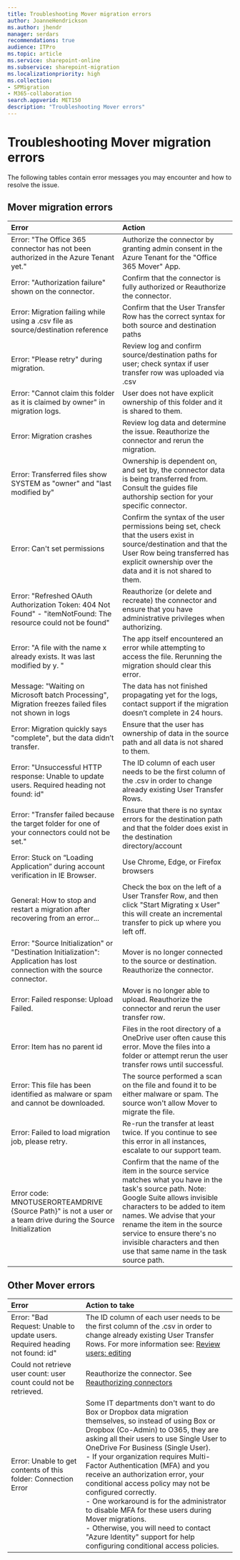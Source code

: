```yaml
---
title: Troubleshooting Mover migration errors
author: JoanneHendrickson
ms.author: jhendr
manager: serdars
recommendations: true
audience: ITPro
ms.topic: article
ms.service: sharepoint-online
ms.subservice: sharepoint-migration
ms.localizationpriority: high
ms.collection: 
- SPMigration
- M365-collaboration
search.appverid: MET150
description: "Troubleshooting Mover errors"
---
```

# Troubleshooting Mover migration errors

The following tables contain error messages you may encounter and how to resolve the issue.


## Mover migration errors

|Error|Action|
|:-----|:-----|
|Error: "The Office 365 connector has not been authorized in the Azure Tenant yet."|Authorize the connector by granting admin consent in the Azure Tenant for the "Office 365 Mover" App.|
|Error: "Authorization failure" shown on the connector.	|Confirm that the connector is fully authorized or Reauthorize the connector.
|Error: Migration failing while using a .csv file as source/destination reference|Confirm that the User Transfer Row has the correct syntax for both source and destination paths|
|Error: "Please retry" during migration.|Review log and confirm source/destination paths for user; check syntax if user transfer row was uploaded via .csv|
|Error: "Cannot claim this folder as it is claimed by owner" in migration logs.	|User does not have explicit ownership of this folder and it is shared to them.|
|Error: Migration crashes	|Review log data and determine the issue. Reauthorize the connector and rerun the migration.|
|Error: Transferred files show SYSTEM as "owner" and "last modified by"	|Ownership is dependent on, and set by, the connector data is being transferred from. Consult the guides file authorship section for your specific connector.|
|Error: Can't set permissions	|Confirm the syntax of the user permissions being set, check that the users exist in source/destination and that the User Row being transferred has explicit ownership over the data and it is not shared to them.|
|Error: "Refreshed OAuth Authorization Token: 404 Not Found" - "itemNotFound: The resource could not be found"	|Reauthorize (or delete and recreate) the connector and ensure that you have administrative privileges when authorizing.|
|Error: "A file with the name x already exists. It was last modified by  y. "|The app itself encountered an error while attempting to access the file. Rerunning the migration should clear this error.|
|Message: "Waiting on Microsoft batch Processing", Migration freezes  failed files not shown in logs|The data has not finished propagating yet for the logs, contact support if the migration doesn’t complete in 24 hours.|
|Error: Migration quickly says "complete", but the data didn’t transfer.|Ensure that the user has ownership of data in the source path and all data is not shared to them.|
|Error: "Unsuccessful HTTP response: Unable to update users. Required heading not found: id"|The ID column of each user needs to be the first column of the .csv in order to change already existing User Transfer Rows.|
|Error: "Transfer failed because the target folder for one of your connectors could not be set."|Ensure that there is no syntax errors for the destination path and that the folder does exist in the destination directory/account|
|Error: Stuck on “Loading Application” during account verification in IE Browser.|Use Chrome, Edge, or Firefox browsers|
|General: How to stop and restart a migration after recovering from an error...	|Check the box on the left of a User Transfer Row, and then click "Start Migrating x User" this will create an incremental transfer to pick up where you left off.|
|Error: "Source Initialization" or "Destination Initialization": Application has lost connection with the source connector. |Mover is no longer connected to the source or destination. Reauthorize the connector.|
|Error: Failed response: Upload Failed.|Mover is no longer able to upload. Reauthorize the connector and rerun the user transfer row.|
|Error: Item has no parent id|Files in the root directory of a OneDrive user often cause this error. Move the files into a folder or attempt rerun the user transfer rows until successful.|
|Error: This file has been identified as malware or spam and cannot be downloaded.|The source performed a scan on the file and found it to be either malware or spam. The source won't allow Mover to migrate the file.|
|Error: Failed to load migration job, please retry.|Re-run the transfer at least twice.  If you continue to see this error in all instances, escalate to our support team.|
|Error code: MNOTUSERORTEAMDRIVE {Source Path}" is not a user or a team drive during the Source Initialization|Confirm that the name of the item in the source service matches what you have in the task's source path. Note: Google Suite allows invisible characters to be added to item names. We advise that your rename the item in the source service to ensure there's no invisible characters and then use that same name in the task source path.|

## Other Mover errors

|Error|Action to take|
|:-----|:-----|
|Error: "Bad Request: Unable to update users. Required heading not found: id"|The ID column of each user needs to be the first column of the .csv in order to change already existing User Transfer Rows. For more information see: [Review users: editing](./mover-review-users.md)|
|Could not retrieve user count: user count could not be retrieved.|Reauthorize the connector.  See [Reauthorizing connectors](./mover-manage-connectors.md#reauthorizing-connectors)|
|Error: Unable to get contents of this folder: Connection Error|Some IT departments don't want to do Box or Dropbox data migration themselves, so instead of using Box or Dropbox (Co-Admin) to O365, they are asking all their users to use Single User to OneDrive For Business (Single User). <br>- If your organization requires Multi-Factor Authentication (MFA) and you receive an authorization error, your conditional access policy may not be configured correctly.<br>- One workaround is for the administrator to disable MFA for these users during Mover migrations.<br>- Otherwise, you will need to contact "Azure Identity" support for help configuring conditional access policies.